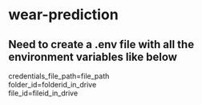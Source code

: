 # wear-prediction

## Need to create a .env file with all the environment variables like below
credentials_file_path=file_path</br>
folder_id=folderid_in_drive</br>
file_id=fileid_in_drive</br>
